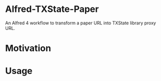 # Alfred-TXState-Paper
An Alfred 4 workflow to transform a paper URL into TXState library proxy URL.

# Motivation

# Usage
